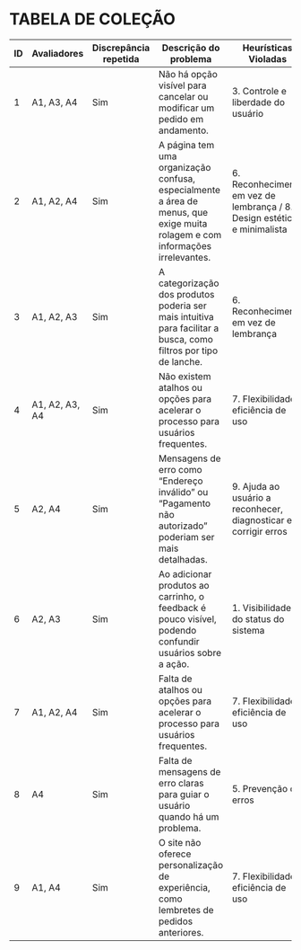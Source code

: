 # TABELA DE COLEÇÃO

| ID  | Avaliadores    | Discrepância repetida | Descrição do problema                                                                                         | Heurísticas Violadas                                                   | Severidade | Carga Horária |
| --- | -------------- | --------------------- | ------------------------------------------------------------------------------------------------------------- | ---------------------------------------------------------------------- | ---------- | ------------- |
| 1   | A1, A3, A4     | Sim                   | Não há opção visível para cancelar ou modificar um pedido em andamento.                                         | 3. Controle e liberdade do usuário                                     | 4          | 3h, 6h, 2h, 4h|
| 2   | A1, A2, A4     | Sim                   | A página tem uma organização confusa, especialmente a área de menus, que exige muita rolagem e com informações irrelevantes. | 6. Reconhecimento em vez de lembrança / 8. Design estético e minimalista | 3          | 3h, 6h        |
| 3   | A1, A2, A3     | Sim                   | A categorização dos produtos poderia ser mais intuitiva para facilitar a busca, como filtros por tipo de lanche. | 6. Reconhecimento em vez de lembrança                                  | 3          | 6h, 4h        |
| 4   | A1, A2, A3, A4 | Sim                   | Não existem atalhos ou opções para acelerar o processo para usuários frequentes.                                | 7. Flexibilidade e eficiência de uso                                   | 3          | 3h, 4h        |
| 5   | A2, A4         | Sim                   | Mensagens de erro como “Endereço inválido” ou “Pagamento não autorizado” poderiam ser mais detalhadas.           | 9. Ajuda ao usuário a reconhecer, diagnosticar e corrigir erros        | 4          | 3h, 6h        |
| 6   | A2, A3         | Sim                   | Ao adicionar produtos ao carrinho, o feedback é pouco visível, podendo confundir usuários sobre a ação.         | 1. Visibilidade do status do sistema                                   | 2          | 4h, 2h        |
| 7   | A1, A2, A4     | Sim                   | Falta de atalhos ou opções para acelerar o processo para usuários frequentes.                                   | 7. Flexibilidade e eficiência de uso                                   | 3          | 3h            |
| 8   | A4             | Sim                   | Falta de mensagens de erro claras para guiar o usuário quando há um problema.                                   | 5. Prevenção de erros                                                  | 2          | 2h            |
| 9   | A1, A4         | Sim                   | O site não oferece personalização de experiência, como lembretes de pedidos anteriores.                         | 7. Flexibilidade e eficiência de uso                                   | 3          | 3h            |



